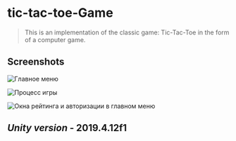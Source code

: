 # tic-tac-toe-Game

> This is an implementation of the classic game: Tic-Tac-Toe in the form of a computer game.

## Screenshots

![Главное меню](https://user-images.githubusercontent.com/89180498/137697035-8940771d-888b-438f-9562-33eea201920e.png)

![Процесс игры](https://user-images.githubusercontent.com/89180498/137697126-df6d0204-00bd-4e09-8a1b-254289f9ef41.png)

![Окна рейтинга и авторизации в главном меню](https://user-images.githubusercontent.com/89180498/137697176-6ca54b65-6cd9-4d67-b48f-9ddeb3737131.png)

## *Unity version* - 2019.4.12f1
